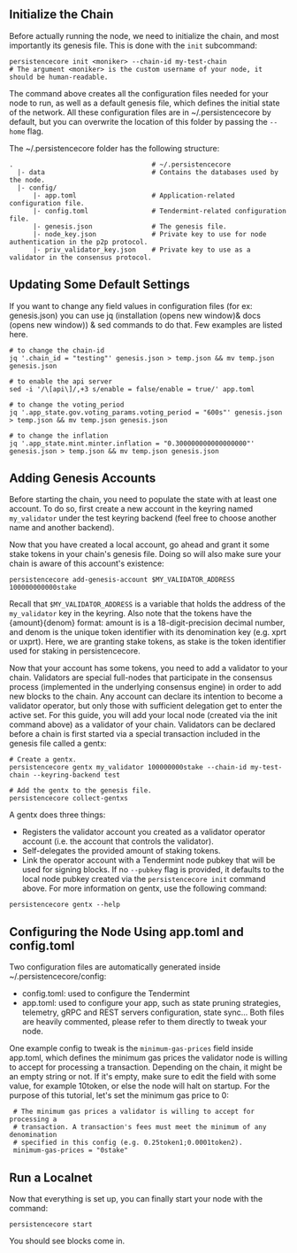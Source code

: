 ## Initialize the Chain
Before actually running the node, we need to initialize the chain, and most importantly its genesis file. This is done with the `init` subcommand:

```
persistencecore init <moniker> --chain-id my-test-chain
# The argument <moniker> is the custom username of your node, it should be human-readable.
```
The command above creates all the configuration files needed for your node to run, as well as a default genesis file, which defines the initial state of the network. All these configuration files are in ~/.persistencecore by default, but you can overwrite the location of this folder by passing the `--home` flag.

The ~/.persistencecore folder has the following structure:

```
.                                   # ~/.persistencecore
  |- data                           # Contains the databases used by the node.
  |- config/
      |- app.toml                   # Application-related configuration file.
      |- config.toml                # Tendermint-related configuration file.
      |- genesis.json               # The genesis file.
      |- node_key.json              # Private key to use for node authentication in the p2p protocol.
      |- priv_validator_key.json    # Private key to use as a validator in the consensus protocol.
```
## Updating Some Default Settings
If you want to change any field values in configuration files (for ex: genesis.json) you can use jq (installation (opens new window)& docs (opens new window)) & sed commands to do that. Few examples are listed here.


```
# to change the chain-id
jq '.chain_id = "testing"' genesis.json > temp.json && mv temp.json genesis.json

# to enable the api server
sed -i '/\[api\]/,+3 s/enable = false/enable = true/' app.toml

# to change the voting_period
jq '.app_state.gov.voting_params.voting_period = "600s"' genesis.json > temp.json && mv temp.json genesis.json

# to change the inflation
jq '.app_state.mint.minter.inflation = "0.300000000000000000"' genesis.json > temp.json && mv temp.json genesis.json
```
## Adding Genesis Accounts
Before starting the chain, you need to populate the state with at least one account. To do so, first create a new account in the keyring named `my_validator` under the test keyring backend (feel free to choose another name and another backend).

Now that you have created a local account, go ahead and grant it some stake tokens in your chain's genesis file. Doing so will also make sure your chain is aware of this account's existence:


```persistencecore add-genesis-account $MY_VALIDATOR_ADDRESS 100000000000stake```

Recall that `$MY_VALIDATOR_ADDRESS` is a variable that holds the address of the `my_validator` key in the keyring. Also note that the tokens have the {amount}{denom} format: amount is is a 18-digit-precision decimal number, and denom is the unique token identifier with its denomination key (e.g. xprt or uxprt). Here, we are granting stake tokens, as stake is the token identifier used for staking in persistencecore.

Now that your account has some tokens, you need to add a validator to your chain. Validators are special full-nodes that participate in the consensus process (implemented in the underlying consensus engine) in order to add new blocks to the chain. Any account can declare its intention to become a validator operator, but only those with sufficient delegation get to enter the active set. For this guide, you will add your local node (created via the init command above) as a validator of your chain. Validators can be declared before a chain is first started via a special transaction included in the genesis file called a gentx:

```
# Create a gentx.
persistencecore gentx my_validator 100000000stake --chain-id my-test-chain --keyring-backend test

# Add the gentx to the genesis file.
persistencecore collect-gentxs
```
A gentx does three things:

- Registers the validator account you created as a validator operator account (i.e. the account that controls the validator).
- Self-delegates the provided amount of staking tokens.
- Link the operator account with a Tendermint node pubkey that will be used for signing blocks. If no `--pubkey` flag is provided, it defaults to the local node pubkey created via the `persistencecore init` command above.
  For more information on gentx, use the following command:

`persistencecore gentx --help`
## Configuring the Node Using app.toml and config.toml
Two configuration files are automatically generated inside ~/.persistencecore/config:

- config.toml: used to configure the Tendermint
- app.toml: used to configure your app, such as state pruning strategies, telemetry, gRPC and REST servers configuration, state sync...
  Both files are heavily commented, please refer to them directly to tweak your node.

One example config to tweak is the `minimum-gas-prices` field inside app.toml, which defines the minimum gas prices the validator node is willing to accept for processing a transaction. Depending on the chain, it might be an empty string or not. If it's empty, make sure to edit the field with some value, for example 10token, or else the node will halt on startup. For the purpose of this tutorial, let's set the minimum gas price to 0:

```
 # The minimum gas prices a validator is willing to accept for processing a
 # transaction. A transaction's fees must meet the minimum of any denomination
 # specified in this config (e.g. 0.25token1;0.0001token2).
 minimum-gas-prices = "0stake"
 ```
## Run a Localnet
Now that everything is set up, you can finally start your node with the command:

`persistencecore start`

You should see blocks come in.